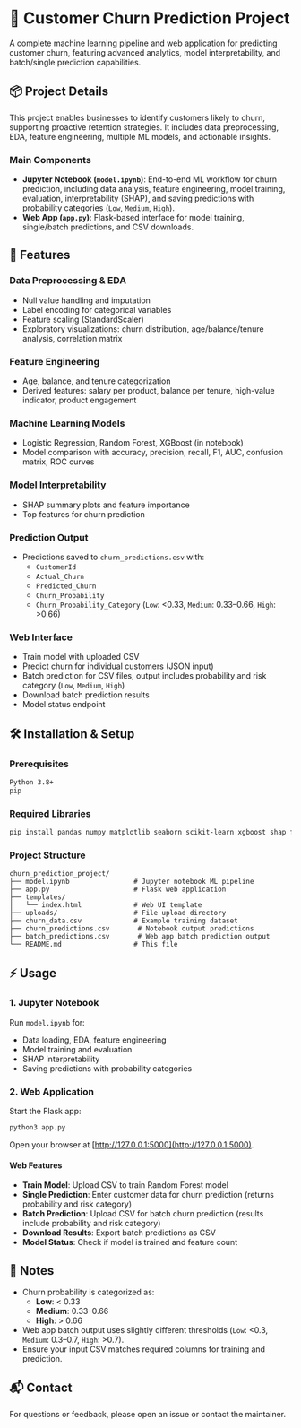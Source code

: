 # 🔮 Customer Churn Prediction Project

A complete machine learning pipeline and web application for predicting customer churn, featuring advanced analytics, model interpretability, and batch/single prediction capabilities.

## 📦 Project Details

This project enables businesses to identify customers likely to churn, supporting proactive retention strategies. It includes data preprocessing, EDA, feature engineering, multiple ML models, and actionable insights.

### Main Components

- **Jupyter Notebook (`model.ipynb`)**: End-to-end ML workflow for churn prediction, including data analysis, feature engineering, model training, evaluation, interpretability (SHAP), and saving predictions with probability categories (`Low`, `Medium`, `High`).
- **Web App (`app.py`)**: Flask-based interface for model training, single/batch predictions, and CSV downloads.

## 🚀 Features

### Data Preprocessing & EDA
- Null value handling and imputation
- Label encoding for categorical variables
- Feature scaling (StandardScaler)
- Exploratory visualizations: churn distribution, age/balance/tenure analysis, correlation matrix

### Feature Engineering
- Age, balance, and tenure categorization
- Derived features: salary per product, balance per tenure, high-value indicator, product engagement

### Machine Learning Models
- Logistic Regression, Random Forest, XGBoost (in notebook)
- Model comparison with accuracy, precision, recall, F1, AUC, confusion matrix, ROC curves

### Model Interpretability
- SHAP summary plots and feature importance
- Top features for churn prediction

### Prediction Output
- Predictions saved to `churn_predictions.csv` with:
  - `CustomerId`
  - `Actual_Churn`
  - `Predicted_Churn`
  - `Churn_Probability`
  - `Churn_Probability_Category` (`Low`: <0.33, `Medium`: 0.33–0.66, `High`: >0.66)

### Web Interface
- Train model with uploaded CSV
- Predict churn for individual customers (JSON input)
- Batch prediction for CSV files, output includes probability and risk category (`Low`, `Medium`, `High`)
- Download batch prediction results
- Model status endpoint

## 🛠️ Installation & Setup

### Prerequisites

```bash
Python 3.8+
pip
```

### Required Libraries

```bash
pip install pandas numpy matplotlib seaborn scikit-learn xgboost shap flask werkzeug
```

### Project Structure

```
churn_prediction_project/
├── model.ipynb                # Jupyter notebook ML pipeline
├── app.py                     # Flask web application
├── templates/
│   └── index.html             # Web UI template
├── uploads/                   # File upload directory
├── churn_data.csv             # Example training dataset
├── churn_predictions.csv       # Notebook output predictions
├── batch_predictions.csv       # Web app batch prediction output
└── README.md                  # This file
```

## ⚡ Usage

### 1. Jupyter Notebook

Run `model.ipynb` for:
- Data loading, EDA, feature engineering
- Model training and evaluation
- SHAP interpretability
- Saving predictions with probability categories

### 2. Web Application

Start the Flask app:

```bash
python3 app.py
```

Open your browser at [http://127.0.0.1:5000](http://127.0.0.1:5000).

#### Web Features

- **Train Model**: Upload CSV to train Random Forest model
- **Single Prediction**: Enter customer data for churn prediction (returns probability and risk category)
- **Batch Prediction**: Upload CSV for batch churn prediction (results include probability and risk category)
- **Download Results**: Export batch predictions as CSV
- **Model Status**: Check if model is trained and feature count

## 📑 Notes

- Churn probability is categorized as:
  - **Low**: < 0.33
  - **Medium**: 0.33–0.66
  - **High**: > 0.66
- Web app batch output uses slightly different thresholds (`Low`: <0.3, `Medium`: 0.3–0.7, `High`: >0.7).
- Ensure your input CSV matches required columns for training and prediction.

## 📬 Contact

For questions or feedback, please open an issue or contact the maintainer.
